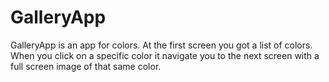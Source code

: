 # GalleryApp
GalleryApp is an app for colors. At the first screen you got a list of colors. When you click on a specific color it navigate you to the next screen with a full screen image of that same color.
